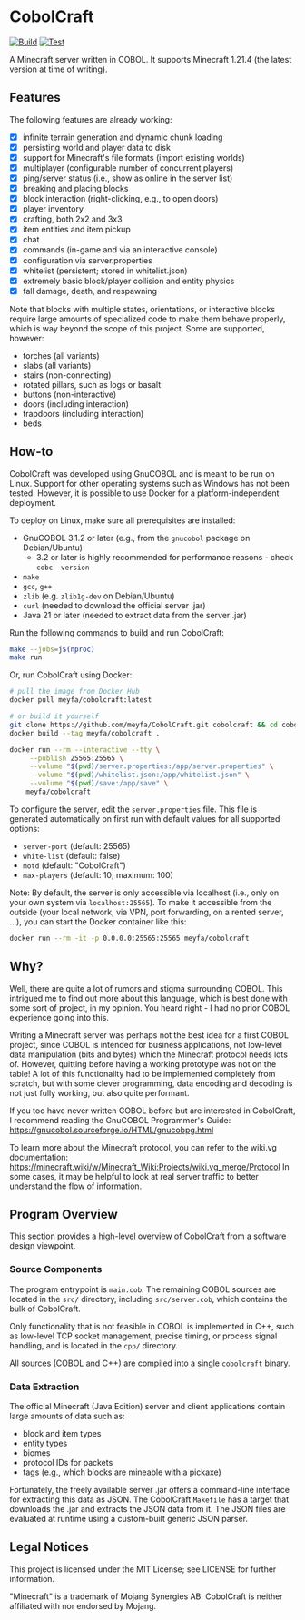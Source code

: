 # CobolCraft

[![Build](https://github.com/meyfa/CobolCraft/actions/workflows/build.yml/badge.svg)](https://github.com/meyfa/CobolCraft/actions/workflows/build.yml)
[![Test](https://github.com/meyfa/CobolCraft/actions/workflows/test.yml/badge.svg)](https://github.com/meyfa/CobolCraft/actions/workflows/test.yml)

A Minecraft server written in COBOL. It supports Minecraft 1.21.4 (the latest version at time of writing).

## Features

The following features are already working:

- [X] infinite terrain generation and dynamic chunk loading
- [X] persisting world and player data to disk
- [X] support for Minecraft's file formats (import existing worlds)
- [X] multiplayer (configurable number of concurrent players)
- [X] ping/server status (i.e., show as online in the server list)
- [X] breaking and placing blocks
- [X] block interaction (right-clicking, e.g., to open doors)
- [X] player inventory
- [X] crafting, both 2x2 and 3x3
- [X] item entities and item pickup
- [X] chat
- [X] commands (in-game and via an interactive console)
- [X] configuration via server.properties
- [X] whitelist (persistent; stored in whitelist.json)
- [X] extremely basic block/player collision and entity physics
- [X] fall damage, death, and respawning

Note that blocks with multiple states, orientations, or interactive blocks require large amounts of specialized code
to make them behave properly, which is way beyond the scope of this project.
Some are supported, however:

- torches (all variants)
- slabs (all variants)
- stairs (non-connecting)
- rotated pillars, such as logs or basalt
- buttons (non-interactive)
- doors (including interaction)
- trapdoors (including interaction)
- beds

## How-to

CobolCraft was developed using GnuCOBOL and is meant to be run on Linux.
Support for other operating systems such as Windows has not been tested.
However, it is possible to use Docker for a platform-independent deployment.

To deploy on Linux, make sure all prerequisites are installed:

* GnuCOBOL 3.1.2 or later (e.g., from the `gnucobol` package on Debian/Ubuntu)
    - 3.2 or later is highly recommended for performance reasons - check `cobc -version`
* `make`
* `gcc`, `g++`
* `zlib` (e.g. `zlib1g-dev` on Debian/Ubuntu)
* `curl` (needed to download the official server .jar)
* Java 21 or later (needed to extract data from the server .jar)

Run the following commands to build and run CobolCraft:

```sh
make --jobs=j$(nproc)
make run
```

Or, run CobolCraft using Docker:

```sh
# pull the image from Docker Hub
docker pull meyfa/cobolcraft:latest

# or build it yourself
git clone https://github.com/meyfa/CobolCraft.git cobolcraft && cd cobolcraft
docker build --tag meyfa/cobolcraft .

docker run --rm --interactive --tty \
     --publish 25565:25565 \
     --volume "$(pwd)/server.properties:/app/server.properties" \
     --volume "$(pwd)/whitelist.json:/app/whitelist.json" \
     --volume "$(pwd)/save:/app/save" \
    meyfa/cobolcraft
```

To configure the server, edit the `server.properties` file.
This file is generated automatically on first run with default values for all supported options:

* `server-port` (default: 25565)
* `white-list` (default: false)
* `motd` (default: "CobolCraft")
* `max-players` (default: 10; maximum: 100)

Note: By default, the server is only accessible via localhost (i.e., only on your own system via `localhost:25565`).
To make it accessible from the outside (your local network, via VPN, port forwarding, on a rented server, ...), you
can start the Docker container like this:

```sh
docker run --rm -it -p 0.0.0.0:25565:25565 meyfa/cobolcraft
```

## Why?

Well, there are quite a lot of rumors and stigma surrounding COBOL.
This intrigued me to find out more about this language, which is best done with some sort of project, in my opinion.
You heard right - I had no prior COBOL experience going into this.

Writing a Minecraft server was perhaps not the best idea for a first COBOL project, since COBOL is intended for
business applications, not low-level data manipulation (bits and bytes) which the Minecraft protocol needs lots of.
However, quitting before having a working prototype was not on the table! A lot of this functionality had to be
implemented completely from scratch, but with some clever programming, data encoding and decoding is not just fully
working, but also quite performant.

If you too have never written COBOL before but are interested in CobolCraft, I recommend reading the GnuCOBOL
Programmer's Guide:
https://gnucobol.sourceforge.io/HTML/gnucobpg.html

To learn more about the Minecraft protocol, you can refer to the wiki.vg documentation:
https://minecraft.wiki/w/Minecraft_Wiki:Projects/wiki.vg_merge/Protocol
In some cases, it may be helpful to look at real server traffic to better understand the flow of information.

## Program Overview

This section provides a high-level overview of CobolCraft from a software design viewpoint.

### Source Components

The program entrypoint is `main.cob`.
The remaining COBOL sources are located in the `src/` directory, including `src/server.cob`, which contains the bulk
of CobolCraft.

Only functionality that is not feasible in COBOL is implemented in C++, such as low-level TCP socket management,
precise timing, or process signal handling, and is located in the `cpp/` directory.

All sources (COBOL and C++) are compiled into a single `cobolcraft` binary.

### Data Extraction

The official Minecraft (Java Edition) server and client applications contain large amounts of data such as:

* block and item types
* entity types
* biomes
* protocol IDs for packets
* tags (e.g., which blocks are mineable with a pickaxe)

Fortunately, the freely available server .jar offers a command-line interface for extracting this data as JSON.
The CobolCraft `Makefile` has a target that downloads the .jar and extracts the JSON data from it.
The JSON files are evaluated at runtime using a custom-built generic JSON parser.

## Legal Notices

This project is licensed under the MIT License; see LICENSE for further information.

"Minecraft" is a trademark of Mojang Synergies AB.
CobolCraft is neither affiliated with nor endorsed by Mojang.
